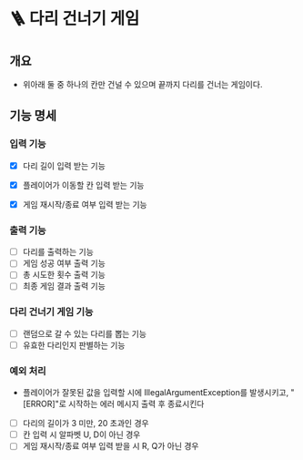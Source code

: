 # 🪜 다리 건너기 게임
## 개요   
* 위아래 둘 중 하나의 칸만 건널 수 있으며 끝까지 다리를 건너는 게임이다.   

## 기능 명세
### 입력 기능
- [x] 다리 길이 입력 받는 기능
- [x] 플레이어가 이동할 칸 입력 받는 기능
- [x] 게임 재시작/종료 여부 입력 받는 기능   


### 출력 기능
- [ ] 다리를 출력하는 기능
- [ ] 게임 성공 여부 출력 기능
- [ ] 총 시도한 횟수 출력 기능
- [ ] 최종 게임 결과 출력 기능   

### 다리 건너기 게임 기능
- [ ] 랜덤으로 갈 수 있는 다리를 뽑는 기능
- [ ] 유효한 다리인지 판별하는 기능

### 예외 처리
* 플레이어가 잘못된 값을 입력할 시에 IllegalArgumentException를 발생시키고, "[ERROR]"로 시작하는 에러 메시지 출력 후 종료시킨다
- [ ] 다리의 길이가 3 미만, 20 초과인 경우   
- [ ] 칸 입력 시 알파벳 U, D이 아닌 경우
- [ ] 게임 재시작/종료 여부 입력 받을 시 R, Q가 아닌 경우